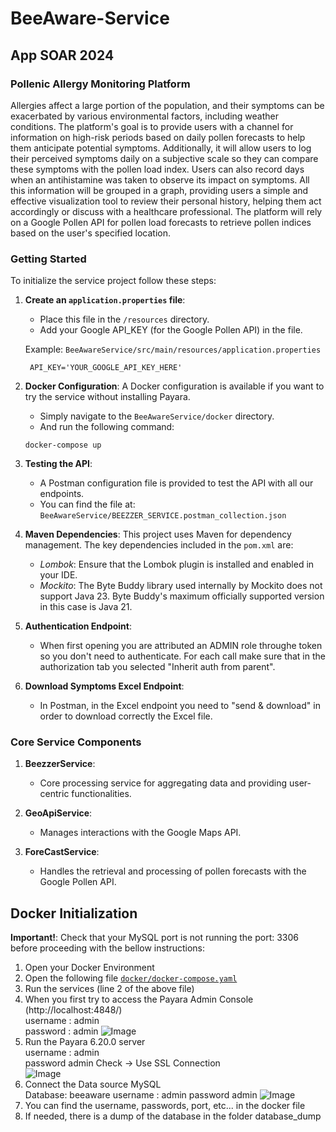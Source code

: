 # BeeAware-Service
## App SOAR 2024

### Pollenic Allergy Monitoring Platform
Allergies affect a large portion of the population, and their symptoms can be
exacerbated by various environmental factors, including weather conditions.
The platform's goal is to provide users with a channel for information on
high-risk periods based on daily pollen forecasts to help them anticipate
potential symptoms. Additionally, it will allow users to log their perceived
symptoms daily on a subjective scale so they can compare these symptoms with
the pollen load index. Users can also record days when an antihistamine was
taken to observe its impact on symptoms. All this information will be grouped
in a graph, providing users a simple and effective visualization tool to review
their personal history, helping them act accordingly or discuss with a healthcare
professional. The platform will rely on a Google Pollen API for pollen load
forecasts to retrieve pollen indices based on the user's specified location.

### Getting Started

To initialize the service project follow these steps:
1. **Create an `application.properties` file**:
    - Place this file in the `/resources` directory.
    - Add your Google API_KEY (for the Google Pollen API) in the file.

    Example: `BeeAwareService/src/main/resources/application.properties`
   ```properties
    API_KEY='YOUR_GOOGLE_API_KEY_HERE'
    ```

2. **Docker Configuration**:
    A Docker configuration is available if you want to try the service without
    installing Payara.
   - Simply navigate to the `BeeAwareService/docker` directory.
   - And run the following command:
    ```shell
    docker-compose up
    ```

3. **Testing the API**:
   - A Postman configuration file is provided to test the API with all our endpoints.
   - You can find the file at:
      `BeeAwareService/BEEZZER_SERVICE.postman_collection.json`

4. **Maven Dependencies**:
   This project uses Maven for dependency management. The key dependencies included in
   the `pom.xml` are:
     - *Lombok*: Ensure that the Lombok plugin is installed and enabled in your IDE.
     - *Mockito*: The Byte Buddy library used internally by Mockito does not support Java 23.
      Byte Buddy's maximum officially supported version in this case is Java 21.

5. **Authentication Endpoint**:
   - When first opening you are attributed an ADMIN role throughe token so you don't need to authenticate.
   For each call make sure that in the authorization tab you selected "Inherit auth from parent".

6. **Download Symptoms Excel Endpoint**:
   - In Postman, in the Excel endpoint you need to "send & download" in order to download correctly the Excel file.

### Core Service Components

1. **BeezzerService**:
    - Core processing service for aggregating data and providing user-centric functionalities.

2. **GeoApiService**:
    - Manages interactions with the Google Maps API.

3. **ForeCastService**:
    - Handles the retrieval and processing of pollen forecasts with the Google Pollen API.

## Docker Initialization

**Important!**: Check that your MySQL port is not running the port: 3306 before proceeding with the bellow instructions:  
1) Open your Docker Environment  
2) Open the following file [`docker/docker-compose.yaml`](./docker/docker-compose.yaml)
3) Run the services (line 2 of the above file)  
4) When you first try to access the Payara Admin Console (http://localhost:4848/)  
   username : admin  
   password : admin
![Image](./ReadmeResources/payara_admin_console.png)  
5) Run the Payara 6.20.0 server  
   username : admin  
   password admin
   Check -> Use SSL Connection  
![Image](./ReadmeResources/connecting_payara_server.jpg)
6) Connect the Data source MySQL  
   Database: beeaware
   username : admin
   password admin
   ![Image](./ReadmeResources/connecting_database.jpg)
7) You can find the username, passwords, port, etc... in the docker file
8) If needed, there is a dump of the database in the folder database_dump